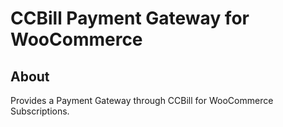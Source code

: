 # CCBill Payment Gateway for WooCommerce

## About

Provides a Payment Gateway through CCBill for WooCommerce Subscriptions.
